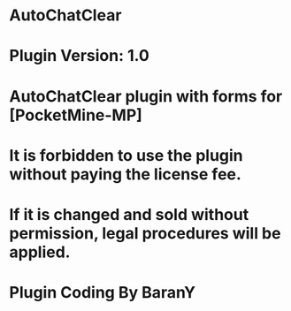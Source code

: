 # AutoChatClear
# Plugin Version: 1.0

# AutoChatClear plugin with forms for [PocketMine-MP]    
# It is forbidden to use the plugin without paying the license fee.
# If it is changed and sold without permission, legal procedures will be applied.                                        
# Plugin Coding By BaranY
